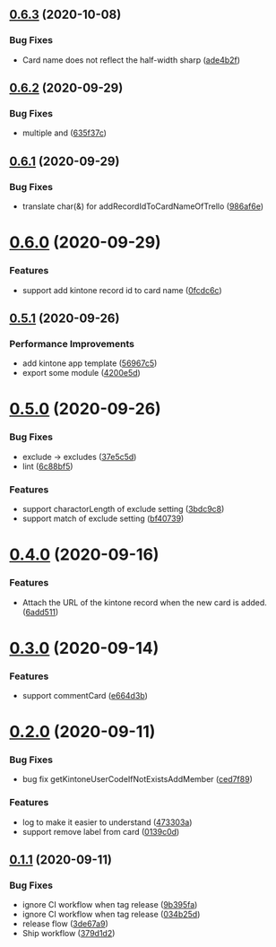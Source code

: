 ## [0.6.3](https://github.com/korosuke613/trekin/compare/v0.6.2...v0.6.3) (2020-10-08)


### Bug Fixes

* Card name does not reflect the half-width sharp ([ade4b2f](https://github.com/korosuke613/trekin/commit/ade4b2fd06a5e7001522c3c204813d0e8d8f9ae8))



## [0.6.2](https://github.com/korosuke613/trekin/compare/v0.6.1...v0.6.2) (2020-09-29)


### Bug Fixes

* multiple and ([635f37c](https://github.com/korosuke613/trekin/commit/635f37c92f6da40e3985ddd8e5293fe4862c00b5))



## [0.6.1](https://github.com/korosuke613/trekin/compare/v0.6.0...v0.6.1) (2020-09-29)


### Bug Fixes

* translate char(&) for addRecordIdToCardNameOfTrello ([986af6e](https://github.com/korosuke613/trekin/commit/986af6edb27d7c59137295219e2cc23d2ce16ef4))



# [0.6.0](https://github.com/korosuke613/trekin/compare/v0.5.1...v0.6.0) (2020-09-29)


### Features

* support add kintone record id to card name ([0fcdc6c](https://github.com/korosuke613/trekin/commit/0fcdc6ca1c4ec94a80a255517a933fefe6c2cf84))



## [0.5.1](https://github.com/korosuke613/trekin/compare/v0.4.0...v0.5.1) (2020-09-26)


### Performance Improvements

* add kintone app template ([56967c5](https://github.com/korosuke613/trekin/commit/56967c59f7b8c6037d37513732e6cd4db78a424b))
* export some module ([4200e5d](https://github.com/korosuke613/trekin/commit/4200e5d1360bb44778c5df13e92e9541aa79e349))



# [0.5.0](https://github.com/korosuke613/trekin/compare/v0.4.0...v0.5.0) (2020-09-26)


### Bug Fixes

* exclude -> excludes ([37e5c5d](https://github.com/korosuke613/trekin/commit/37e5c5d28b269809649f5fd8beee22d6dc99b76a))
* lint ([6c88bf5](https://github.com/korosuke613/trekin/commit/6c88bf51912673f29fe2378284927dd9112eb93a))


### Features

* support charactorLength of exclude setting ([3bdc9c8](https://github.com/korosuke613/trekin/commit/3bdc9c8c9efdfe78e6c28470ea05a4ba50de2b42))
* support match of exclude setting ([bf40739](https://github.com/korosuke613/trekin/commit/bf40739d65de4e274a2a98bc9ef2716b0528aae3))



# [0.4.0](https://github.com/korosuke613/trekin/compare/v0.3.0...v0.4.0) (2020-09-16)


### Features

* Attach the URL of the kintone record when the new card is added. ([6add511](https://github.com/korosuke613/trekin/commit/6add511568c1e5e9a60fa99881a8d5448a87e8bb))



# [0.3.0](https://github.com/korosuke613/trekin/compare/v0.2.0...v0.3.0) (2020-09-14)


### Features

* support commentCard ([e664d3b](https://github.com/korosuke613/trekin/commit/e664d3be62b567a709fa83131ef43c36423b3bbe))



# [0.2.0](https://github.com/korosuke613/trekin/compare/v0.1.1...v0.2.0) (2020-09-11)


### Bug Fixes

* bug fix getKintoneUserCodeIfNotExistsAddMember ([ced7f89](https://github.com/korosuke613/trekin/commit/ced7f89af219d83c2290a983fa535807bfa135ef))


### Features

* log to make it easier to understand ([473303a](https://github.com/korosuke613/trekin/commit/473303a10b890c2398b8c4db4d5ca7263327b9e6))
* support remove label from card ([0139c0d](https://github.com/korosuke613/trekin/commit/0139c0d85dffd581964550968806d3666229cb03))



## [0.1.1](https://github.com/korosuke613/trekin/compare/v0.1.0...v0.1.1) (2020-09-11)


### Bug Fixes

* ignore CI workflow when tag release ([9b395fa](https://github.com/korosuke613/trekin/commit/9b395fa672fb3f402d64de78a50220a590faecc1))
* ignore CI workflow when tag release ([034b25d](https://github.com/korosuke613/trekin/commit/034b25dafa8ef6d2d8d5322ba5d9434c73e97d94))
* release flow ([3de67a9](https://github.com/korosuke613/trekin/commit/3de67a949ad2075b069aad843adddd693346a22b))
* Ship workflow ([379d1d2](https://github.com/korosuke613/trekin/commit/379d1d2778d00af3b5501e42f76cef895c262b1d))



